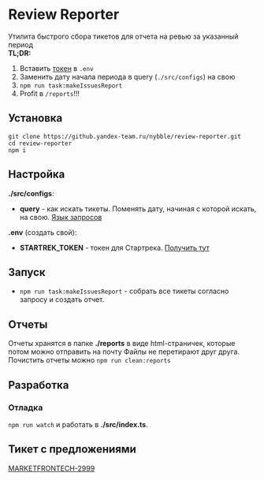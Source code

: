 # Review Reporter
Утилита быстрого сбора тикетов для отчета на ревью за указанный период
<br/>
<b>TL;DR:</b> 
1. Вставить [токен](https://oauth.yandex-team.ru/authorize?response_type=token&client_id=5f671d781aca402ab7460fde4050267b) в `.env`
2. Заменить дату начала периода в query (`./src/configs`) на свою
3. `npm run task:makeIssuesReport`
4. Profit в `/reports`!!!

## Установка
```
git clone https://github.yandex-team.ru/nybble/review-reporter.git
cd review-reporter
npm i
```

## Настройка
<b>./src/configs</b>:
- <b>query</b> - как искать тикеты. Поменять дату, начиная с которой искать, на свою. [Язык запросов](https://wiki.yandex-team.ru/tracker/vodstvo/query/)

<b>.env</b> (создать свой):
- <b>STARTREK_TOKEN</b> - токен для Стартрека. [Получить тут](https://oauth.yandex-team.ru/authorize?response_type=token&client_id=5f671d781aca402ab7460fde4050267b)

## Запуск
- `npm run task:makeIssuesReport` - собрать все тикеты согласно запросу и создать отчет.

## Отчеты
Отчеты хранятся в папке <b>./reports</b> в виде html-страничек, которые потом можно отправить на почту
Файлы не перетирают друг друга. 
Почистить отчеты можно `npm run clean:reports`

## Разработка

### Отладка
`npm run watch` и работать в <b>./src/index.ts</b>. 

## Тикет с предложениями
[MARKETFRONTECH-2999](https://st.yandex-team.ru/MARKETFRONTECH-2999)
